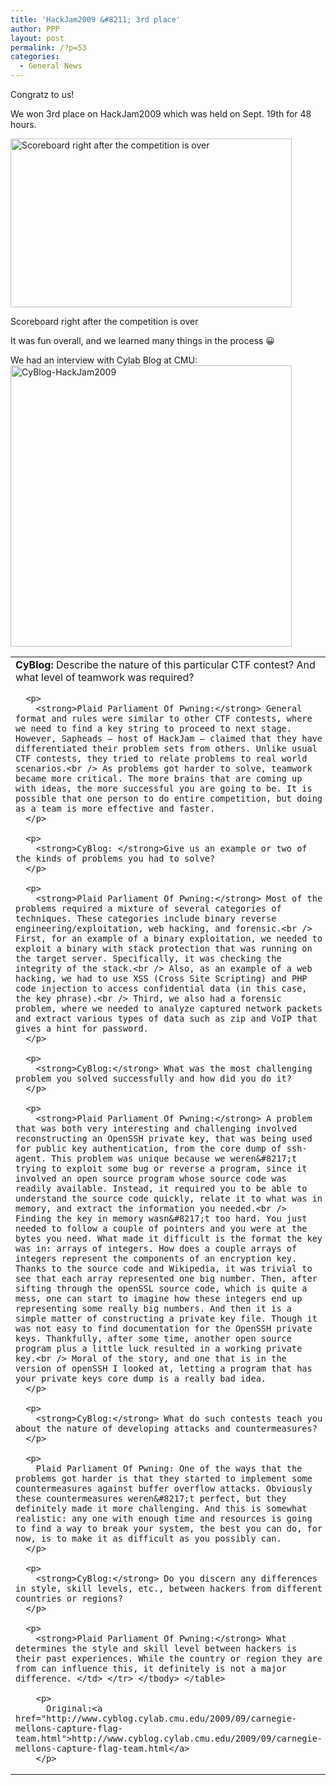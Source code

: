 ```yaml
---
title: 'HackJam2009 &#8211; 3rd place'
author: PPP
layout: post
permalink: /?p=53
categories:
  - General News
---
```

Congratz to us!

We won 3rd place on HackJam2009 which was held on Sept. 19th for 48 hours.

<div id="attachment_54" style="width: 460px" class="wp-caption aligncenter">
  <img class="size-full wp-image-54" title="Scoreboard" src="http://ppp.cylab.cmu.edu/wordpress/wp-content/uploads/2009/09/Screen-shot-2009-09-21-at-1.53.58-AM-2.png" alt="Scoreboard right after the competition is over" width="450" height="270" />
  
  <p class="wp-caption-text">
    Scoreboard right after the competition is over
  </p>
</div>

It was fun overall, and we learned many things in the process 😀

We had an interview with Cylab Blog at CMU:  
<img class="aligncenter size-full wp-image-60" title="CyBlog-HackJam2009" src="http://ppp.cylab.cmu.edu/wordpress/wp-content/uploads/2009/09/Screen-shot-2009-09-25-at-4.19.44-PM.png" alt="CyBlog-HackJam2009" width="450" />  
<!--more-->

<table border="0">
  <tr>
    <td>
      <strong>CyBlog:</strong> Describe the nature of this particular CTF contest? And what level of teamwork was required?</p> 
      
      <p>
        <strong>Plaid Parliament Of Pwning:</strong> General format and rules were similar to other CTF contests, where we need to find a key string to proceed to next stage. However, Sapheads – host of HackJam – claimed that they have differentiated their problem sets from others. Unlike usual CTF contests, they tried to relate problems to real world scenarios.<br /> As problems got harder to solve, teamwork became more critical. The more brains that are coming up with ideas, the more successful you are going to be. It is possible that one person to do entire competition, but doing as a team is more effective and faster.
      </p>
      
      <p>
        <strong>CyBlog: </strong>Give us an example or two of the kinds of problems you had to solve?
      </p>
      
      <p>
        <strong>Plaid Parliament Of Pwning:</strong> Most of the problems required a mixture of several categories of techniques. These categories include binary reverse engineering/exploitation, web hacking, and forensic.<br /> First, for an example of a binary exploitation, we needed to exploit a binary with stack protection that was running on the target server. Specifically, it was checking the integrity of the stack.<br /> Also, as an example of a web hacking, we had to use XSS (Cross Site Scripting) and PHP code injection to access confidential data (in this case, the key phrase).<br /> Third, we also had a forensic problem, where we needed to analyze captured network packets and extract various types of data such as zip and VoIP that gives a hint for password.
      </p>
      
      <p>
        <strong>CyBlog:</strong> What was the most challenging problem you solved successfully and how did you do it?
      </p>
      
      <p>
        <strong>Plaid Parliament Of Pwning:</strong> A problem that was both very interesting and challenging involved reconstructing an OpenSSH private key, that was being used for public key authentication, from the core dump of ssh-agent. This problem was unique because we weren&#8217;t trying to exploit some bug or reverse a program, since it involved an open source program whose source code was readily available. Instead, it required you to be able to understand the source code quickly, relate it to what was in memory, and extract the information you needed.<br /> Finding the key in memory wasn&#8217;t too hard. You just needed to follow a couple of pointers and you were at the bytes you need. What made it difficult is the format the key was in: arrays of integers. How does a couple arrays of integers represent the components of an encryption key. Thanks to the source code and Wikipedia, it was trivial to see that each array represented one big number. Then, after sifting through the openSSL source code, which is quite a mess, one can start to imagine how these integers end up representing some really big numbers. And then it is a simple matter of constructing a private key file. Though it was not easy to find documentation for the OpenSSH private keys. Thankfully, after some time, another open source program plus a little luck resulted in a working private key.<br /> Moral of the story, and one that is in the version of openSSH I looked at, letting a program that has your private keys core dump is a really bad idea.
      </p>
      
      <p>
        <strong>CyBlog:</strong> What do such contests teach you about the nature of developing attacks and countermeasures?
      </p>
      
      <p>
        Plaid Parliament Of Pwning: One of the ways that the problems got harder is that they started to implement some countermeasures against buffer overflow attacks. Obviously these countermeasures weren&#8217;t perfect, but they definitely made it more challenging. And this is somewhat realistic: any one with enough time and resources is going to find a way to break your system, the best you can do, for now, is to make it as difficult as you possibly can.
      </p>
      
      <p>
        <strong>CyBlog:</strong> Do you discern any differences in style, skill levels, etc., between hackers from different countries or regions?
      </p>
      
      <p>
        <strong>Plaid Parliament Of Pwning:</strong> What determines the style and skill level between hackers is their past experiences. While the country or region they are from can influence this, it definitely is not a major difference. </td> </tr> </tbody> </table> 
        
        <p>
          Original:<a href="http://www.cyblog.cylab.cmu.edu/2009/09/carnegie-mellons-capture-flag-team.html">http://www.cyblog.cylab.cmu.edu/2009/09/carnegie-mellons-capture-flag-team.html</a>
        </p>